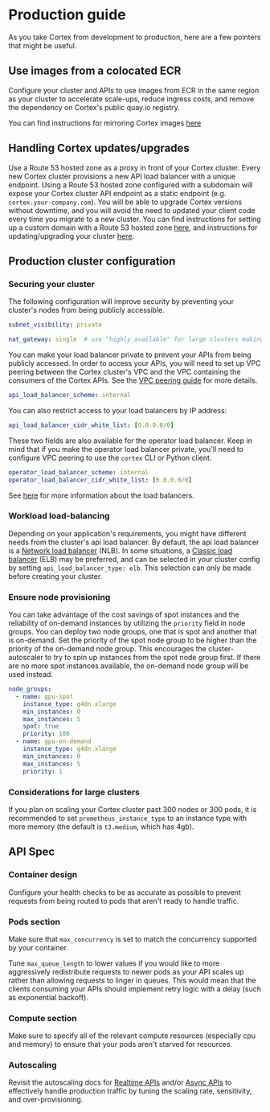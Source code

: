 # Production guide

As you take Cortex from development to production, here are a few pointers that might be useful.

## Use images from a colocated ECR

Configure your cluster and APIs to use images from ECR in the same region as your cluster to accelerate scale-ups, reduce ingress costs, and remove the dependency on Cortex's public quay.io registry.

You can find instructions for mirroring Cortex images [here](../advanced/self-hosted-images.md)

## Handling Cortex updates/upgrades

Use a Route 53 hosted zone as a proxy in front of your Cortex cluster. Every new Cortex cluster provisions a new API load balancer with a unique endpoint. Using a Route 53 hosted zone configured with a subdomain will expose your Cortex cluster API endpoint as a static endpoint (e.g. `cortex.your-company.com`). You will be able to upgrade Cortex versions without downtime, and you will avoid the need to updated your client code every time you migrate to a new cluster. You can find instructions for setting up a custom domain with a Route 53 hosted zone [here](../networking/custom-domain.md), and instructions for updating/upgrading your cluster [here](update.md).

## Production cluster configuration

### Securing your cluster

The following configuration will improve security by preventing your cluster's nodes from being publicly accessible.

```yaml
subnet_visibility: private

nat_gateway: single  # use "highly_available" for large clusters making requests to services outside of the cluster
```

You can make your load balancer private to prevent your APIs from being publicly accessed. In order to access your APIs, you will need to set up VPC peering between the Cortex cluster's VPC and the VPC containing the consumers of the Cortex APIs. See the [VPC peering guide](../networking/vpc-peering.md) for more details.

```yaml
api_load_balancer_scheme: internal
```

You can also restrict access to your load balancers by IP address:

```yaml
api_load_balancer_cidr_white_list: [0.0.0.0/0]
```

These two fields are also available for the operator load balancer. Keep in mind that if you make the operator load balancer private, you'll need to configure VPC peering to use the `cortex` CLI or Python client.

```yaml
operator_load_balancer_scheme: internal
operator_load_balancer_cidr_white_list: [0.0.0.0/0]
```

See [here](../networking/load-balancers.md) for more information about the load balancers.

### Workload load-balancing

Depending on your application's requirements, you might have different needs from the cluster's api load balancer. By default, the api load balancer is a [Network load balancer](https://docs.aws.amazon.com/elasticloadbalancing/latest/network/introduction.html) (NLB). In some situations, a [Classic load balancer](https://docs.aws.amazon.com/elasticloadbalancing/latest/classic/introduction.html) (ELB) may be preferred, and can be selected in your cluster config by setting `api_load_balancer_type: elb`. This selection can only be made before creating your cluster.

### Ensure node provisioning

You can take advantage of the cost savings of spot instances and the reliability of on-demand instances by utilizing the `priority` field in node groups. You can deploy two node groups, one that is spot and another that is on-demand. Set the priority of the spot node group to be higher than the priority of the on-demand node group. This encourages the cluster-autoscaler to try to spin up instances from the spot node group first. If there are no more spot instances available, the on-demand node group will be used instead.

```yaml
node_groups:
  - name: gpu-spot
    instance_type: g4dn.xlarge
    min_instances: 0
    max_instances: 5
    spot: true
    priority: 100
  - name: gpu-on-demand
    instance_type: g4dn.xlarge
    min_instances: 0
    max_instances: 5
    priority: 1
```

### Considerations for large clusters

If you plan on scaling your Cortex cluster past 300 nodes or 300 pods, it is recommended to set `prometheus_instance_type` to an instance type with more memory (the default is `t3.medium`, which has 4gb).

## API Spec

### Container design

Configure your health checks to be as accurate as possible to prevent requests from being routed to pods that aren't ready to handle traffic.

### Pods section

Make sure that `max_concurrency` is set to match the concurrency supported by your container.

Tune `max_queue_length` to lower values if you would like to more aggressively redistribute requests to newer pods as your API scales up rather than allowing requests to linger in queues. This would mean that the clients consuming your APIs should implement retry logic with a delay (such as exponential backoff).

### Compute section

Make sure to specify all of the relevant compute resources (especially cpu and memory) to ensure that your pods aren't starved for resources.

### Autoscaling

Revisit the autoscaling docs for [Realtime APIs](../../workloads/realtime/autoscaling.md) and/or [Async APIs](../../workloads/async/autoscaling.md) to effectively handle production traffic by tuning the scaling rate, sensitivity, and over-provisioning.
